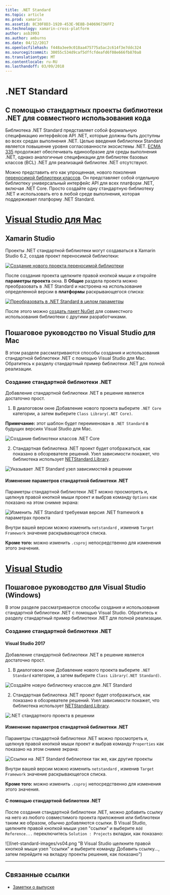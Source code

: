 ```yaml
---
title: .NET Standard
ms.topic: article
ms.prod: xamarin
ms.assetid: 8C30F8D3-1920-453E-9E8B-D40696736FF2
ms.technology: xamarin-cross-platform
author: asb3993
ms.author: amburns
ms.date: 04/12/2017
ms.openlocfilehash: f448a3ee9c018aa475775a5ac2c614f3e7ddc324
ms.sourcegitcommit: 30055c534d9caf5dffcfdeafd6f08e666fb870a8
ms.translationtype: MT
ms.contentlocale: ru-RU
ms.lasthandoff: 03/09/2018
---
```

# <a name="net-standard"></a>.NET Standard

## <a name="using-net-standard-library-projects-to-share-code"></a>С помощью стандартных проекты библиотеки .NET для совместного использования кода

Библиотека .NET Standard представляет собой формальную спецификацию интерфейсов API .NET, которые должны быть доступны во всех средах выполнения .NET. Целью введения библиотеки Standard является повышение уровня согласованности экосистемы .NET.
[ECMA 335](https://github.com/dotnet/coreclr/blob/master/Documentation/project-docs/dotnet-standards.md) продолжает обеспечивать единообразие для среды выполнения .NET, однако аналогичные спецификации для библиотек базовых классов (BCL) .NET для реализаций библиотек .NET отсутствуют.

Можно представить его как упрощенная, нового поколения [переносимой библиотеки классов](https://msdn.microsoft.com/library/gg597391.aspx).
Он представляет собой отдельную библиотеку универсальный интерфейс API для всех платформ .NET, включая .NET Core. Просто создайте одну стандартную библиотеку .NET и использовать его в любой среде выполнения, которая поддерживает платформу .NET Standard.

# <a name="visual-studio-for-mactabvsmac"></a>[Visual Studio для Mac](#tab/vsmac)

## <a name="xamarin-studio"></a>Xamarin Studio

Проекты .NET стандартной библиотеки могут создаваться в Xamarin Studio 6.2, создав проект переносимой библиотеки:

[![](net-standard-images/xs01-sml.png "Создание нового проекта переносимой библиотеки")](net-standard-images/xs01.png#lightbox)

После создания проекта щелкните правой кнопкой мыши и откройте **параметры проекта** окна.
В **Общие** раздела проекта можно преобразовать в .NET Standard и настроена на использование определенной версии в **платформы** раскрывающегося списка:

[![](net-standard-images/xs02-sml.png "Преобразовать в .NET Standard в целом параметры")](net-standard-images/xs02.png#lightbox)

После этого можно [создать пакет NuGet](~/cross-platform/app-fundamentals/nuget-multiplatform-libraries/existing-library.md) для совместного использования библиотеки с другими разработчиками.

## <a name="visual-studio-for-mac-walkthrough"></a>Пошаговое руководство по Visual Studio для Mac

В этом разделе рассматриваются способы создания и использования стандартной библиотеки .NET с помощью Visual Studio для Mac. Обратитесь к разделу стандартный пример библиотеки .NET для полной реализации.

### <a name="creating-a-net-standard-library"></a>Создание стандартной библиотеки .NET

Добавление стандартной библиотеки .NET в решение является достаточно прост.

1. В диалоговом окне Добавление нового проекта выберите `.NET Core` категории, а затем выберите `Class Library(.NET Core)`.

  **Примечание:** этот шаблон будет переименован в `.NET Standard` в будущих версиях Visual Studio для Mac.

  ![Создание библиотеки классов .NET Core](net-standard-images/vsm01.png)

2. Стандартная библиотека .NET проект будет отображаться, как показано в обозревателе решений. Узел зависимости покажет, что библиотека использует [NETStandard.Library](https://www.nuget.org/packages/NETStandard.Library/).

  ![Указывает .NET Standard узел зависимостей в решении](net-standard-images/vsm02.png)

#### <a name="editing-net-standard-library-settings"></a>Изменение параметров стандартной библиотеки .NET

Параметры стандартной библиотеки .NET можно просмотреть и, щелкнув правой кнопкой мыши проект и выбрав команду `Options` как показано на этом снимке экрана:

![Изменить .NET Standard требуемая версия .NET framework в параметрах проекта](net-standard-images/vsm03.png)

Внутри вашей версии можно изменить `netstandard` , изменив `Target Framework` значение раскрывающегося списка.

**Кроме того:** можно изменить `.csproj` непосредственно для изменения этого значения.

# <a name="visual-studiotabvswin"></a>[Visual Studio](#tab/vswin)

## <a name="visual-studio-windows-walkthrough"></a>Пошаговое руководство для Visual Studio (Windows)

В этом разделе рассматриваются способы создания и использования стандартной библиотеки .NET с помощью Visual Studio. Обратитесь к разделу стандартный пример библиотеки .NET для полной реализации.

### <a name="creating-a-net-standard-library"></a>Создание стандартной библиотеки .NET

#### <a name="visual-studio-2017"></a>Visual Studio 2017

Добавление стандартной библиотеки .NET в решение является достаточно прост.

1. В диалоговом окне Добавление нового проекта выберите `.NET Standard` категории, а затем выберите `Class Library(.NET Standard)`.

  ![](net-standard-images/vs01.png "Создайте новую библиотеку классов для .NET Standard")

2. Стандартная библиотека .NET проект будет отображаться, как показано в обозревателе решений. Узел зависимости покажет, что библиотека использует [NETStandard.Library](https://www.nuget.org/packages/NETStandard.Library/).

  ![](net-standard-images/vs02.png ".NET стандартного проекта в решении")

#### <a name="editing-net-standard-library-settings"></a>Изменение параметров стандартной библиотеки .NET

Параметры стандартной библиотеки .NET можно просмотреть и, щелкнув правой кнопкой мыши проект и выбрав команду `Properties` как показано на этом снимке экрана:

![](net-standard-images/vs03.png "Ссылки на .NET Standard библиотеки так же, как другие проекты")

Внутри вашей версии можно изменить `netstandard` , изменив `Target Framework` значение раскрывающегося списка.

**Кроме того:** можно изменить `.csproj` непосредственно для изменения этого значения.

#### <a name="using-net-standard-library"></a>С помощью стандартной библиотеки .NET

После создания стандартной библиотеки .NET, можно добавить ссылку на него из любого совместимого проекта приложения или библиотеки таким же образом, обычно добавляются ссылки. В Visual Studio, щелкните правой кнопкой мыши узел "ссылки" и выберите `Add Reference...` переключитесь `Solution : Projects` вкладки, как показано:

![](net-standard-images/vs04.png "В Visual Studio щелкните правой кнопкой мыши узел "ссылки" и выберите команду Добавить ссылку..., затем перейдите на вкладку проекты решения, как показано")

-----


## <a name="related-links"></a>Связанные ссылки

- [Заметки о выпуске](https://developer.xamarin.com/releases/studio/xamarin.studio_6.2/xamarin.studio_6.2/#.NET_Standard_Support)
